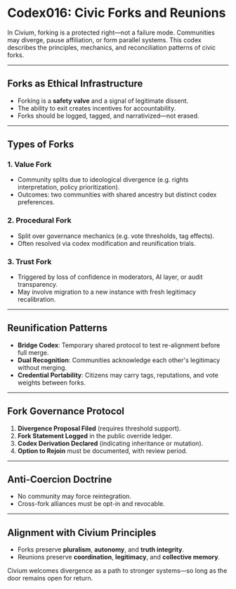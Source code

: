 # Codex016: Civic Forks and Reunions

In Civium, forking is a protected right—not a failure mode. Communities may diverge, pause affiliation, or form parallel systems. This codex describes the principles, mechanics, and reconciliation patterns of civic forks.

---

## Forks as Ethical Infrastructure

- Forking is a **safety valve** and a signal of legitimate dissent.
- The ability to exit creates incentives for accountability.
- Forks should be logged, tagged, and narrativized—not erased.

---

## Types of Forks

### 1. **Value Fork**
- Community splits due to ideological divergence (e.g. rights interpretation, policy prioritization).
- Outcomes: two communities with shared ancestry but distinct codex preferences.

### 2. **Procedural Fork**
- Split over governance mechanics (e.g. vote thresholds, tag effects).
- Often resolved via codex modification and reunification trials.

### 3. **Trust Fork**
- Triggered by loss of confidence in moderators, AI layer, or audit transparency.
- May involve migration to a new instance with fresh legitimacy recalibration.

---

## Reunification Patterns

- **Bridge Codex**: Temporary shared protocol to test re-alignment before full merge.
- **Dual Recognition**: Communities acknowledge each other's legitimacy without merging.
- **Credential Portability**: Citizens may carry tags, reputations, and vote weights between forks.

---

## Fork Governance Protocol

1. **Divergence Proposal Filed** (requires threshold support).
2. **Fork Statement Logged** in the public override ledger.
3. **Codex Derivation Declared** (indicating inheritance or mutation).
4. **Option to Rejoin** must be documented, with review period.

---

## Anti-Coercion Doctrine

- No community may force reintegration.
- Cross-fork alliances must be opt-in and revocable.

---

## Alignment with Civium Principles

- Forks preserve **pluralism**, **autonomy**, and **truth integrity**.
- Reunions preserve **coordination**, **legitimacy**, and **collective memory**.

Civium welcomes divergence as a path to stronger systems—so long as the door remains open for return.

